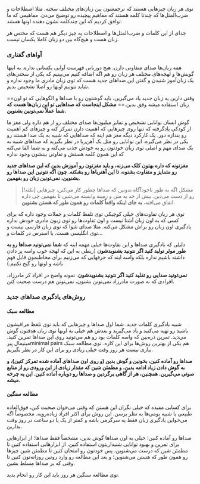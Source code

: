 توی هر زبان چیزهایی هستند که ترجمشون بین زبان‌های مختلف سخته. مثلا اصطلاحات و ضرب‌المثل‌ها که چندتا کلمه هستند که مفاهیم پیچیده رو توضیح می‌دن. مفاهیمی که ما توافق کردیم که این چندکلمه نشون دهنده اونها هستند.

جدای از این کلمات و ضرب‌المثل‌ها و اصطلاحات یه چیز دیگر هم هست که مختص هر زبان هست و هیچ‌‌گاه بین دو زبان کاملا یکسان نیست.

### آواهای گفتاری 
همه زبان‌ها صدای متفاوتی دارن. هیج دوزبانی فهرست آوایی یکسانی نداره. به اینها گویش‌ها و لهجه‌های مختلف هر زبان رو هم اگه اضافه کنیم می‌بینیم که یکی از سختی‌های یک زبان‌آموز شنیدن و گفتن این صدا‌های جدید هست که توی زبان مادری ما وجود نداره و شاید نتونیم اونها رو اصلا تشخیص بدیم.

 ==وقتی دارین یه زبان جدید یاد می‌گیرین، باید گوشتون رو با صداها و الگوهایی که تو اون زبان استفاده میشه وفق بدین.==
**مشکل اینجاست که صداهایی تو این زبان‌ها هست که شما عملاً نمی‌تونین بشنوین.**

گوش انسان توانایی تشخیص و تمایز میلیون‌ها صدای مختلف رو از هم داره ولی مغز ما از کودکی یادگرفته که تنها روی چیزهایی که اهمیت دارن تمرکز کنه و چیزهای کم اهمیت رو بندازه دور. یک کارکرد دیگه مغز هم اینه که صداهایی که شبیه به یک صدا هستند رو یکی در نظر می‌گیره. این توانایی رو مثل یک آهن‌ربا در نظر بگیرید که صداهای شبیه به یک صدای مهم و اصلی توی زبان خودتون رو به خودش جذب ‌می‌کنه و به شما القا می‌کنه که این همون کلمه هستش و تفاوتی بینشون وجود نداره

**مغزتونه که داره بهتون کلک می‌زنه، و باید مغزتون رو آموزش بدین که این صداهای جدید رو متمایز و متفاوت بشنوه، تا این آهنرباها رو بشکنه. چون اگه نتونین این صداها رو بشنوین، نمی‌تونین زبان رو بفهمین.**


> [!نکته] مشکل
> اگه به طور ناخودآگاه ندونین که صداها چطور کار می‌کنن، چیزهایی رو از دست می‌دین. بیش از حد به متن و زمینه وابسته می‌شین تا بفهمین چی داره اتفاق می‌افته، **به جای اینکه واقعاً کلمات رو همون طور که هستن بشنوین**.

توی هر زبان تفاوت‌های خیلی کوچیکی توی تلفظ کلمات و جملات وجود داره که برای کسی که به اون زبان ‌آشنا نیست و اون تفاوت‌ها رو توی زبون مادری خودش نداره یادگیری اون زبان رو براش مشکل می‌کنه.
مثلا صدای شوا که توی زبان فارسی نیست و توی انگلیسی هست. یا استرس در کلمات و...

دلیلی که یادگیری صدا‌ها و این تفاوت‌ها خیلی مهمه اینه که **شما نمی‌تونید صداها رو به طور موثر تولید کنید اگر نتونید بشنویدشون** (ربطی به این که لهجه خوب واسه پز دادن داشته باشیم نداره بلکه واسه اینه که حرفهایی که می‌زنیم برای مخاطبمون قابل فهم باشه و اونها رو گیج نکنیم.)

**نمی‌تونید صدایی رو تقلید کنید اگر نتونید بشنویدشون**. نمونه واضح در افراد کر مادرزاد. افرادی که به صورت مادرزاد نمی‌تونن بشنون، نمی‌تونن هم درست صحبت کنن.


### روش‌های یادگیری صداهای جدید
#### مطالعه سبک
شبیه یادگیری کلمات جدید. شما اول صداها و چیزهایی که باید توی تلفظ مراقبشون باشید رو تهیه می‌کنید و یاد می‌گیرید و بعدش هم خیلی به اونها توی زبان هدفتون گوش می‌دید.
تمرین ذره‌بین که واسه کلمات بود رو هم می‌تونید روی این صداها تمرین کنید.
مینیمال پِیرminimal pairs هم یکی از بهترین روش‌ها برای این کاره.
توی مطالعه سبک نیازی نیست هر روز وقت خیلی زیادی رو برای این کار در نظر بگیریم.

**صداها رو آماده کنین، بخونین و گوش بدین (و روی اون صداهای آماده شده تمرکز کنین)، و به گوش دادن زیاد ادامه بدین، و مطمئن شین که مقدار زیادی از این ورودی رو از منابع صوتی می‌گیرین. همچنین، هر از گاهی برگردین و صداها رو دوباره آماده کنین. این یه چرخه میشه.**


#### مطالعه سنگین
برای کسایی مفیده که خیلی نگران این هستن که وقتی می‌خوان صحبت کنن، فوق‌العاده طبیعی یا شبیه بومی‌ها به نظر برسن. این روش برای اکثر افراد زیاده‌رویه. مخصوصاً اگه می‌خواین یادگیری زبان فقط یه سرگرمی باشه و کمتر از یک یا دو ساعت در روز وقت بذارین.

صداها رو آماده کنین؛ خیلی به اون صداها گوش بدین، مشخصاً فقط صداها؛ از ابزارهایی برای تمرین و بهبود توانایی شنیداریتون استفاده کنین، از ابزارهایی استفاده کنین تا مطمئن شین که درست می‌شنوین، پس خودتون رو امتحان کنین تا مطمئن شین چیزها رو همون طور که هستن می‌شنوین؛ و بعد این مطالعه رو وارد روتین روزانه‌تون کنین تا وقتی که بر صداها مسلط بشین.

توی مطالعه سنگین هر روز باید این کار رو انجام بدید.


